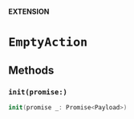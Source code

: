**EXTENSION**

# `EmptyAction`

## Methods
### `init(promise:)`

```swift
init(promise _: Promise<Payload>)
```
